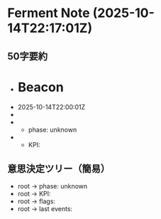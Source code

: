 # Ferment Note (2025-10-14T22:17:01Z)

## 50字要約
- # Beacon
- 2025-10-14T22:00:01Z
- 
- - phase: unknown
- - KPI:

## 意思決定ツリー（簡易）
- root -> phase: unknown
- root -> KPI:
- root -> flags:
- root -> last events:

